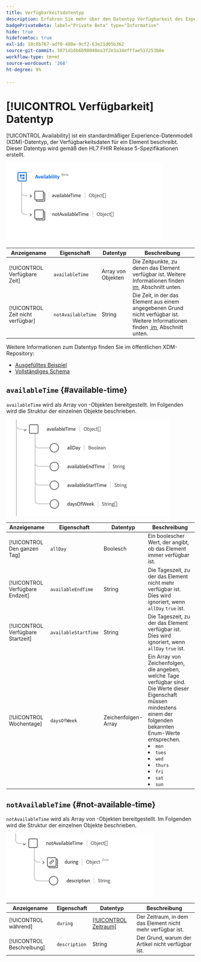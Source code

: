 ```yaml
---
title: Verfügbarkeitsdatentyp
description: Erfahren Sie mehr über den Datentyp Verfügbarkeit des Experience-Datenmodells (XDM).
badgePrivateBeta: label="Private Beta" type="Informative"
hide: true
hidefromtoc: true
exl-id: 18c0b767-adf0-480e-9cf2-63e21d05b362
source-git-commit: 3071d16b6b98040ea3f2e3a34efffae517253b8e
workflow-type: tm+mt
source-wordcount: '268'
ht-degree: 9%

---
```


# [!UICONTROL Verfügbarkeit] Datentyp

[!UICONTROL Availability] ist ein standardmäßiger Experience-Datenmodell (XDM)-Datentyp, der Verfügbarkeitsdaten für ein Element beschreibt. Dieser Datentyp wird gemäß den HL7 FHIR Release 5-Spezifikationen erstellt.

![Struktur des Verfügbarkeits-Datentyps](../../../images/healthcare/data-types/availability/availability.png)

| Anzeigename | Eigenschaft | Datentyp | Beschreibung |
| --- | --- | --- | --- |
| [!UICONTROL Verfügbare Zeit] | `availableTime` | Array von Objekten | Die Zeitpunkte, zu denen das Element verfügbar ist. Weitere Informationen finden [&#x200B; im &#x200B;](#available-time) Abschnitt unten. |
| [!UICONTROL Zeit nicht verfügbar] | `notAvailableTime` | String | Die Zeit, in der das Element aus einem angegebenen Grund nicht verfügbar ist. Weitere Informationen finden [&#x200B; im &#x200B;](#not-available-time) Abschnitt unten. |

Weitere Informationen zum Datentyp finden Sie im öffentlichen XDM-Repository:

* [Ausgefülltes Beispiel](https://github.com/adobe/xdm/blob/master/extensions/industry/healthcare/fhir/datatypes/availability.example.1.json)
* [Vollständiges Schema](https://github.com/adobe/xdm/blob/master/extensions/industry/healthcare/fhir/datatypes/availability.schema.json)

## `availableTime` {#available-time}

`availableTime` wird als Array von -Objekten bereitgestellt. Im Folgenden wird die Struktur der einzelnen Objekte beschrieben.

![Verfügbare Zeitstruktur](../../../images/healthcare/data-types/availability/available-time.png)

| Anzeigename | Eigenschaft | Datentyp | Beschreibung |
| --- | --- | --- | --- |
| [!UICONTROL Den ganzen Tag] | `allDay` | Boolesch | Ein boolescher Wert, der angibt, ob das Element immer verfügbar ist. |
| [!UICONTROL Verfügbare Endzeit] | `availableEndTime` | String | Die Tageszeit, zu der das Element nicht mehr verfügbar ist. Dies wird ignoriert, wenn `allDay` `true` ist. |
| [!UICONTROL Verfügbare Startzeit] | `availableStartTime` | String | Die Tageszeit, zu der das Element verfügbar ist. Dies wird ignoriert, wenn `allDay` `true` ist. |
| [!UICONTROL Wochentage] | `daysOfWeek` | Zeichenfolgen-Array | Ein Array von Zeichenfolgen, die angeben, welche Tage verfügbar sind. Die Werte dieser Eigenschaft müssen mindestens einem der folgenden bekannten Enum-Werte entsprechen. <li> `mon` </li> <li> `tues` </li> <li> `wed` </li> <li> `thurs`</li>  <li> `fri` </li> <li> `sat`</li> <li> `sun`</li> |

## `notAvailableTime` {#not-available-time}

`notAvailableTime` wird als Array von -Objekten bereitgestellt. Im Folgenden wird die Struktur der einzelnen Objekte beschrieben.

![Nicht verfügbare Zeitstruktur](../../../images/healthcare/data-types/availability/not-available-time.png)

| Anzeigename | Eigenschaft | Datentyp | Beschreibung |
| --- | --- | --- | --- |
| [!UICONTROL während] | `during` | [[!UICONTROL Zeitraum]](../data-types/period.md) | Der Zeitraum, in dem das Element nicht mehr verfügbar ist. |
| [!UICONTROL Beschreibung] | `description` | String | Der Grund, warum der Artikel nicht verfügbar ist. |
